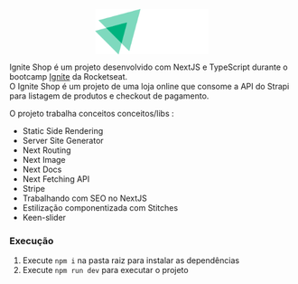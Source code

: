 <p align="center">
  <img src="src/assets/logo.svg" width="200px" align="center" alt="Ignite Shop logo" />
</p>

Ignite Shop é um projeto desenvolvido com NextJS e TypeScript durante o bootcamp [Ignite](https://lp.rocketseat.com.br/ignite#trilhas) da Rocketseat.<br/>
O Ignite Shop é um projeto de uma loja online que consome a API do Strapi para listagem de produtos e checkout de pagamento.

O projeto trabalha conceitos conceitos/libs :
 - Static Side Rendering 
 - Server Site Generator
 - Next Routing
 - Next Image
 - Next Docs
 - Next Fetching API
 - Stripe
 - Trabalhando com SEO no NextJS
 - Estilização componentizada com Stitches
 - Keen-slider

### Execução
1. Execute `npm i` na pasta raiz para instalar as dependências
2. Execute `npm run dev` para executar o projeto
